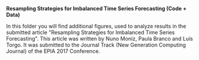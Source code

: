 <b>Resampling Strategies for Imbalanced Time Series Forecasting (Code + Data)</b>

In this folder you will find additional figures, used to analyze results in the submitted article "Resampling Strategies for Imbalanced Time Series Forecasting". This article was written by Nuno Moniz, Paula Branco and Luís Torgo. It was submitted to the Journal Track (New Generation Computing Journal) of the EPIA 2017 Conference. 
